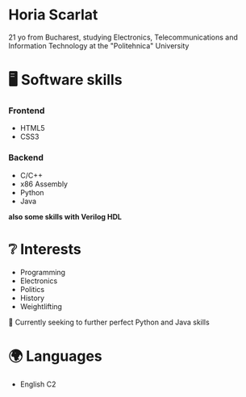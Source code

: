 # Horia Scarlat

21 yo from Bucharest, studying Electronics, Telecommunications and Information Technology at the "Politehnica" University

# 🖥️ Software skills

### Frontend
   
   - HTML5 
   - CSS3
   
### Backend
   
   - C/C++
   - x86 Assembly
   - Python
   - Java
    
**also some skills with Verilog HDL**

# ❔ Interests

   - Programming
   - Electronics 
   - Politics
   - History
   - Weightlifting


🔰 Currently seeking to further perfect Python and Java skills

# 🌍 Languages

   - English C2


<!---
boriabyte/boriabyte is a ✨ special ✨ repository because its `README.md` (this file) appears on your GitHub profile.
You can click the Preview link to take a look at your changes.
--->
